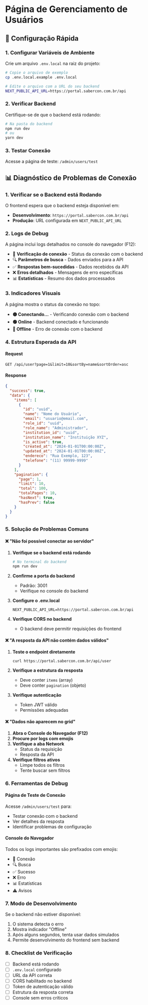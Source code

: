 # Página de Gerenciamento de Usuários

## 🚀 Configuração Rápida

### 1. Configurar Variáveis de Ambiente

Crie um arquivo `.env.local` na raiz do projeto:

```bash
# Copie o arquivo de exemplo
cp .env.local.example .env.local

# Edite o arquivo com a URL do seu backend
NEXT_PUBLIC_API_URL=https://portal.sabercon.com.br/api
```

### 2. Verificar Backend

Certifique-se de que o backend está rodando:

```bash
# Na pasta do backend
npm run dev
# ou
yarn dev
```

### 3. Testar Conexão

Acesse a página de teste: `/admin/users/test`

## 📊 Diagnóstico de Problemas de Conexão

### 1. Verificar se o Backend está Rodando

O frontend espera que o backend esteja disponível em:
- **Desenvolvimento**: `https://portal.sabercon.com.br/api`
- **Produção**: URL configurada em `NEXT_PUBLIC_API_URL`

### 2. Logs de Debug

A página inclui logs detalhados no console do navegador (F12):
- 🔌 **Verificação de conexão** - Status da conexão com o backend
- 🔍 **Parâmetros de busca** - Dados enviados para a API
- ✅ **Respostas bem-sucedidas** - Dados recebidos da API
- ❌ **Erros detalhados** - Mensagens de erro específicas
- 📊 **Estatísticas** - Resumo dos dados processados

### 3. Indicadores Visuais

A página mostra o status da conexão no topo:
- **🟡 Conectando...** - Verificando conexão com o backend
- **🟢 Online** - Backend conectado e funcionando
- **🔴 Offline** - Erro de conexão com o backend

### 4. Estrutura Esperada da API

#### Request
```
GET /api/user?page=1&limit=10&sortBy=name&sortOrder=asc
```

#### Response
```json
{
  "success": true,
  "data": {
    "items": [
      {
        "id": "uuid",
        "name": "Nome do Usuário",
        "email": "usuario@email.com",
        "role_id": "uuid",
        "role_name": "Administrador",
        "institution_id": "uuid",
        "institution_name": "Instituição XYZ",
        "is_active": true,
        "created_at": "2024-01-01T00:00:00Z",
        "updated_at": "2024-01-01T00:00:00Z",
        "endereco": "Rua Exemplo, 123",
        "telefone": "(11) 99999-9999"
      }
    ],
    "pagination": {
      "page": 1,
      "limit": 10,
      "total": 100,
      "totalPages": 10,
      "hasNext": true,
      "hasPrev": false
    }
  }
}
```

### 5. Solução de Problemas Comuns

#### ❌ "Não foi possível conectar ao servidor"
1. **Verifique se o backend está rodando**
   ```bash
   # No terminal do backend
   npm run dev
   ```

2. **Confirme a porta do backend**
   - Padrão: 3001
   - Verifique no console do backend

3. **Configure o .env.local**
   ```
   NEXT_PUBLIC_API_URL=https://portal.sabercon.com.br/api
   ```

4. **Verifique CORS no backend**
   - O backend deve permitir requisições do frontend

#### ❌ "A resposta da API não contém dados válidos"
1. **Teste o endpoint diretamente**
   ```bash
   curl https://portal.sabercon.com.br/api/user
   ```

2. **Verifique a estrutura da resposta**
   - Deve conter `items` (array)
   - Deve conter `pagination` (objeto)

3. **Verifique autenticação**
   - Token JWT válido
   - Permissões adequadas

#### ❌ "Dados não aparecem no grid"
1. **Abra o Console do Navegador (F12)**
2. **Procure por logs com emojis**
3. **Verifique a aba Network**
   - Status da requisição
   - Resposta da API
4. **Verifique filtros ativos**
   - Limpe todos os filtros
   - Tente buscar sem filtros

### 6. Ferramentas de Debug

#### Página de Teste de Conexão
Acesse `/admin/users/test` para:
- Testar conexão com o backend
- Ver detalhes da resposta
- Identificar problemas de configuração

#### Console do Navegador
Todos os logs importantes são prefixados com emojis:
- 🔌 Conexão
- 🔍 Busca
- ✅ Sucesso
- ❌ Erro
- 📊 Estatísticas
- ⚠️ Avisos

### 7. Modo de Desenvolvimento

Se o backend não estiver disponível:
1. O sistema detecta o erro
2. Mostra indicador "Offline"
3. Após alguns segundos, tenta usar dados simulados
4. Permite desenvolvimento do frontend sem backend

### 8. Checklist de Verificação

- [ ] Backend está rodando
- [ ] `.env.local` configurado
- [ ] URL da API correta
- [ ] CORS habilitado no backend
- [ ] Token de autenticação válido
- [ ] Estrutura da resposta correta
- [ ] Console sem erros críticos
